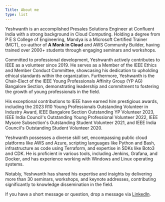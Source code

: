 ```yaml
---
Title: About me
type: list
---
```


Yeshwanth is an accomplished Presales Solutions Engineer at Confluent India with a strong background in Cloud Computing. Holding a degree from P E S College of Engineering, Mandya is a Microsoft Certified Trainer (MCT), co-author of **A Monk in Cloud** and AWS Community Builder, having trained over 2000+ students through engaging seminars and workshops.

Committed to professional development, Yeshwanth actively contributes to IEEE as a volunteer since 2019. He serves as a Member of the IEEE Ethics and Member Conduct Committee, showcasing his dedication to upholding ethical standards within the organization. Furthermore, Yeshwanth is the Chair-Elect of the IEEE Young Professionals Affinity Group (YP AG) Bangalore Section, demonstrating leadership and commitment to fostering the growth of young professionals in the field.

His exceptional contributions to IEEE have earned him prestigious awards, including the 2023 R10 Young Professionals Outstanding Volunteer in Industry Award, IEEE Bangalore Section Outstanding YP Volunteer 2023, IEEE India Council's Outstanding Young Professional Volunteer 2022, IEEE Mysore Subsection's Outstanding Student Volunteer 2021, and IEEE India Council's Outstanding Student Volunteer 2020.

Yeshwanth possesses a diverse skill set, encompassing public cloud platforms like AWS and Azure, scripting languages like Python and Bash, infrastructure as code using Terraform, and expertise in SDKs like Boto3 and CDK. He is proficient in various tools, including Jenkins, Grafana, and Docker, and has experience working with Windows and Linux operating systems.

Notably, Yeshwanth has shared his expertise and insights by delivering more than 30 seminars, workshops, and keynote addresses, contributing significantly to knowledge dissemination in the field.

If you have a short message or question, drop a message via [LinkedIn](https://www.linkedin.com/in/yeshwanth-l-m/).


